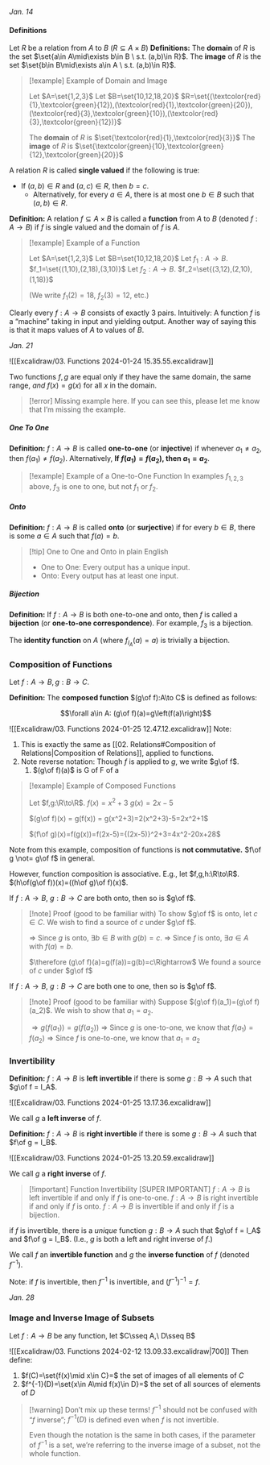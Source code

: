 *Jan. 14*
#### Definitions
Let $R$ be a relation from $A$ to $B$ ($R\subseteq A\times B$)
**Definitions:**
The **domain** of $R$ is the set $\set{a\in A\mid\exists b\in B \ s.t. (a,b)\in R}$.
The **image** of $R$ is the set $\set{b\in B\mid\exists a\in A \ s.t. (a,b)\in R}$.

> [!example] Example of Domain and Image
>
> Let $A=\set{1,2,3}$
> Let $B=\set{10,12,18,20}$
> $R=\set{(\textcolor{red}{1},\textcolor{green}{12}),(\textcolor{red}{1},\textcolor{green}{20}),(\textcolor{red}{3},\textcolor{green}{10}),(\textcolor{red}{3},\textcolor{green}{12})}$
>
> The **domain** of $R$ is $\set{\textcolor{red}{1},\textcolor{red}{3}}$
> The **image** of $R$ is $\set{\textcolor{green}{10},\textcolor{green}{12},\textcolor{green}{20}}$

A relation $R$ is called **single valued** if the following is true:

- If $(a,b)\in R$ and $(a,c)\in R$, then $b=c$.
    - Alternatively, for every $a\in A$, there is at most one $b\in B$ such that $(a,b)\in R$.

**Definition:**
A relation $f\subseteq A\times B$ is called a **function** from $A$ to $B$ (denoted $f:A\to B$) if $f$ is single valued and the domain of $f$ is $A$.

> [!example] Example of a Function
>
> Let $A=\set{1,2,3}$
> Let $B=\set{10,12,18,20}$
> Let $f_1:A\to B$. $f_1=\set{(1,10),(2,18),(3,10)}$
> Let $f_2:A\to B$. $f_2=\set{(3,12),(2,10),(1,18)}$
>
> (We write $f_1(2)=18$, $f_2(3)=12$, etc.)

Clearly every $f:A\to B$ consists of exactly 3 pairs.
Intuitively: A function $f$ is a “machine” taking in input and yielding output.
Another way of saying this is that it maps values of $A$ to values of $B$.

*Jan. 21*

![[Excalidraw/03. Functions 2024-01-24 15.35.55.excalidraw]]

Two functions $f,g$ are equal only if they have the same domain, the same range, *and* $f(x)=g(x)$ for all $x$ in the domain.

> [!error] Missing example here.
> If you can see this, please let me know that I’m missing the example.

##### One To One
**Definition:**
$f:A\to B$ is called **one-to-one** (or **injective**) if whenever $a_1\neq a_2$, then $f(a_1)\neq f(a_2)$.
Alternatively, **If $f(a_1)=f(a_2)$, then $a_1=a_2$**.

> [!example] Example of a One-to-One Function
> In examples $f_{1,2,3}$ above, $f_3$ is one to one, but not $f_1$ or $f_2$.

##### Onto
**Definition:**
$f:A\to B$ is called **onto** (or **surjective**) if for every $b\in B$, there is some $a\in A$ such that $f(a)=b$.

> [!tip] One to One and Onto in plain English
> - One to One: Every output has a unique input.
> - Onto: Every output has at least one input.

##### Bijection
**Definition:**
If $f:A\to B$ is both one-to-one and onto, then $f$ is called a **bijection** (or **one-to-one correspondence**).
For example, $f_3$ is a bijection.

The **identity function** on $A$ (where $f_{I_A}(a)=a$) is trivially a bijection.

### Composition of Functions
Let $f:A\to B,g:B\to C$.

**Definition:**
The **composed function** $(g\of f):A\to C$ is defined as follows:

$$\forall a\in A: (g\of f)(a)=g\left(f(a)\right)$$

![[Excalidraw/03. Functions 2024-01-25 12.47.12.excalidraw]]
Note:
1. This is exactly the same as [[02. Relations#Composition of Relations|Composition of Relations]], applied to functions.
2. Note reverse notation: Though $f$ is applied to $g$, we write $g\of f$.
	1. $(g\of f)(a)$ is G of F of a

> [!example] Example of Composed Functions
>
> Let $f,g:\R\to\R$.
> $f(x)=x^2+3$
> $g(x)=2x-5$
>
> $(g\of f)(x) = g(f(x)) = g(x^2+3)=2(x^2+3)-5=2x^2+1$
>
> $(f\of g)(x)=f(g(x))=f(2x-5)={(2x-5)}^2+3=4x^2-20x+28$

Note from this example, composition of functions is **not commutative.**
$f\of g \not= g\of f$ in general.

However, function composition is associative.
E.g., let $f,g,h:\R\to\R$. $(h\of(g\of f))(x)=((h\of g)\of f)(x)$.

If $f:A\to B,\ g:B\to C$ are both onto, then so is $g\of f$.
> [!note] Proof (good to be familiar with)
> To show $g\of f$ is onto, let $c\in C$. We wish to find a source of $c$ under $g\of f$.
>
> $\Rightarrow$ Since $g$ is onto, $\exists b\in B$ with $g(b)=c$.
> $\Rightarrow$ Since $f$ is onto, $\exists a\in A$ with $f(a)=b$.
> 
> $\therefore (g\of f)(a)=g(f(a))=g(b)=c\Rightarrow$ We found a source of $c$ under $g\of f$

If $f:A\to B,\ g:B\to C$ are both one to one, then so is $g\of f$.
> [!note] Proof (good to be familiar with)
> Suppose $(g\of f)(a_1)=(g\of f)(a_2)$. We wish to show that $a_1=a_2$.
>
> $\Rightarrow g(f(a_1))=g(f(a_2))$
> $\Rightarrow$ Since $g$ is one-to-one, we know that $f(a_1)=f(a_2)$
> $\Rightarrow$ Since $f$ is one-to-one, we know that $a_1=a_2$

### Invertibility
**Definition:**
$f:A\to B$ is **left invertible** if there is some $g:B\to A$ such that $g\of f = I_A$.

![[Excalidraw/03. Functions 2024-01-25 13.17.36.excalidraw]]

We call $g$ a **left inverse** of $f$.

**Definition:**
$f:A\to B$ is **right invertible** if there is some $g:B\to A$ such that $f\of g = I_B$.

![[Excalidraw/03. Functions 2024-01-25 13.20.59.excalidraw]]

We call $g$ a **right inverse** of $f$.


> [!important] Function Invertibility [SUPER IMPORTANT]
> $f:A\to B$ is left invertible if and only if $f$ is one-to-one.
> $f:A\to B$ is right invertible if and only if $f$ is onto.
> $f:A\to B$ is invertible if and only if $f$ is a bijection.

if $f$ is invertible, there is a *unique* function $g:B\to A$ such that $g\of f = I_A$ and $f\of g = I_B$. (I.e., $g$ is both a left and right inverse of $f$.)

We call $f$ an **invertible function** and $g$ the **inverse function** of $f$ (denoted $f^{-1}$).

Note: if $f$ is invertible, then $f^{-1}$ is invertible, and ${(f^{-1})}^{-1}=f$.

*Jan. 28*
### Image and Inverse Image of Subsets
Let $f:A\to B$ be any function, let $C\sseq A,\ D\sseq B$

![[Excalidraw/03. Functions 2024-02-12 13.09.33.excalidraw|700]]
Then define:
1. $f(C)=\set{f(x)\mid x\in C}=$ the set of images of all elements of $C$
2. $f^{-1}(D)=\set{x\in A\mid f(x)\in D}=$ the set of all sources of elements of $D$

> [!warning] Don’t mix up these terms!
> $f^{-1}$ should not be confused with “$f$ inverse”; $f^{-1}(D)$ is defined even when $f$ is not invertible.
> 
> Even though the notation is the same in both cases, if the parameter of $f^{-1}$ is a set, we’re referring to the inverse image of a subset, not the whole function.